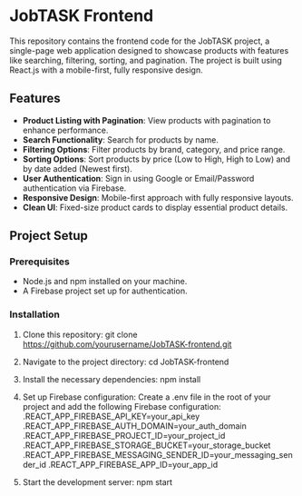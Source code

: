 # JobTASK Frontend

This repository contains the frontend code for the JobTASK project, a single-page web application designed to showcase products with features like searching, filtering, sorting, and pagination. The project is built using React.js with a mobile-first, fully responsive design.

## Features

- **Product Listing with Pagination**: View products with pagination to enhance performance.
- **Search Functionality**: Search for products by name.
- **Filtering Options**: Filter products by brand, category, and price range.
- **Sorting Options**: Sort products by price (Low to High, High to Low) and by date added (Newest first).
- **User Authentication**: Sign in using Google or Email/Password authentication via Firebase.
- **Responsive Design**: Mobile-first approach with fully responsive layouts.
- **Clean UI**: Fixed-size product cards to display essential product details.

## Project Setup

### Prerequisites

- Node.js and npm installed on your machine.
- A Firebase project set up for authentication.

### Installation

1. Clone this repository: git clone https://github.com/yourusername/JobTASK-frontend.git
2. Navigate to the project directory: cd JobTASK-frontend
3. Install the necessary dependencies: npm install
4. Set up Firebase configuration: Create a .env file in the root of your project and add the following Firebase configuration:
.REACT_APP_FIREBASE_API_KEY=your_api_key
.REACT_APP_FIREBASE_AUTH_DOMAIN=your_auth_domain
.REACT_APP_FIREBASE_PROJECT_ID=your_project_id
.REACT_APP_FIREBASE_STORAGE_BUCKET=your_storage_bucket
.REACT_APP_FIREBASE_MESSAGING_SENDER_ID=your_messaging_sender_id
.REACT_APP_FIREBASE_APP_ID=your_app_id

5. Start the development server: npm start


